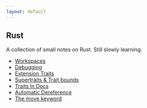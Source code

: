 ```yaml
---
layout: default
---
```


## Rust

A collection of small notes on Rust. Still slowly learning.

 * [Workspaces](./Workspaces.md)
 * [Debugging](./Debugging.md)
 * [Extension Traits](./ExtensionTraits.md)
 * [Supertraits & Trait bounds](./SuperTraits.md)
 * [Traits In Docs](./AutoBlanketImpls.md)
 * [Automatic Dereference](./AutoDeref.md)
 * [The move keyword](./movekwd.md)


[removedFeaturesFaq]: https://github.com/rust-lang/rust/issues/4632
